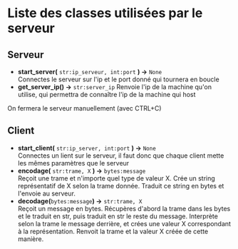 # Liste des classes utilisées par le serveur
## Serveur
- **start_server(** `str:ip_serveur, int:port` **) ->** `None`
<br/> Connectes le serveur sur l'ip et le port donné qui tournera en boucle
- **get_server_ip() ->** `str:server_ip`
Renvoie l'ip de la machine qu'on utilise, qui permettra de connaître l'ip de la machine qui host

On fermera le serveur manuellement (avec CTRL+C)
## Client
- **start_client(** `str:ip_server, int:port` **) ->** `None`
<br> Connectes un lient sur le serveur, il faut donc que chaque client mette les mêmes paramètres que le serveur
- **encodage(** `str:trame, X` **) ->** `bytes:message`
<br> Reçoit une trame et n'importe quel type de valeur X. Crée un string représentatif de X selon la trame donnée. Traduit ce string en bytes et l'envoie au serveur.
- **decodage(**`bytes:message`**) ->** `str:trame, X`
<br> Reçoit un message en bytes. Récupères d'abord la trame dans les bytes et le traduit en str, puis traduit en str le reste du message. Interprète selon la trame le message derrière, et crées une valeur X correspondant à la représentation. Renvoit la trame et la valeur X créée de cette manière.